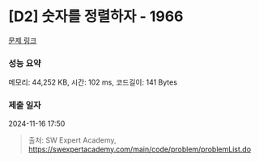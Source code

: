# [D2] 숫자를 정렬하자 - 1966 

[문제 링크](https://swexpertacademy.com/main/code/problem/problemDetail.do?contestProbId=AV5PrmyKAWEDFAUq) 

### 성능 요약

메모리: 44,252 KB, 시간: 102 ms, 코드길이: 141 Bytes

### 제출 일자

2024-11-16 17:50



> 출처: SW Expert Academy, https://swexpertacademy.com/main/code/problem/problemList.do